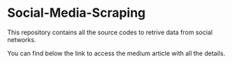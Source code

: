 # Social-Media-Scraping
This repository contains all the source codes to retrive data from social networks.

You can find below the link to access the medium article with all the details.

